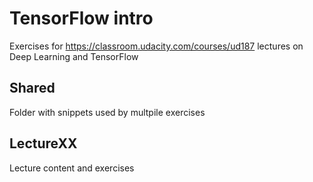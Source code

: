 # TensorFlow intro
Exercises for https://classroom.udacity.com/courses/ud187 lectures on Deep Learning and TensorFlow

## Shared
Folder with snippets used by multpile exercises

## LectureXX
Lecture content and exercises
